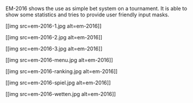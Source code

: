 EM-2016 shows the use as simple bet system on a tournament.
It is able to show some statistics and tries to provide user friendly input masks.

[[img src=em-2016-1.jpg alt=em-2016]]

[[img src=em-2016-2.jpg alt=em-2016]]

[[img src=em-2016-3.jpg alt=em-2016]]

[[img src=em-2016-menu.jpg alt=em-2016]]

[[img src=em-2016-ranking.jpg alt=em-2016]]

[[img src=em-2016-spiel.jpg alt=em-2016]]

[[img src=em-2016-wetten.jpg alt=em-2016]]
